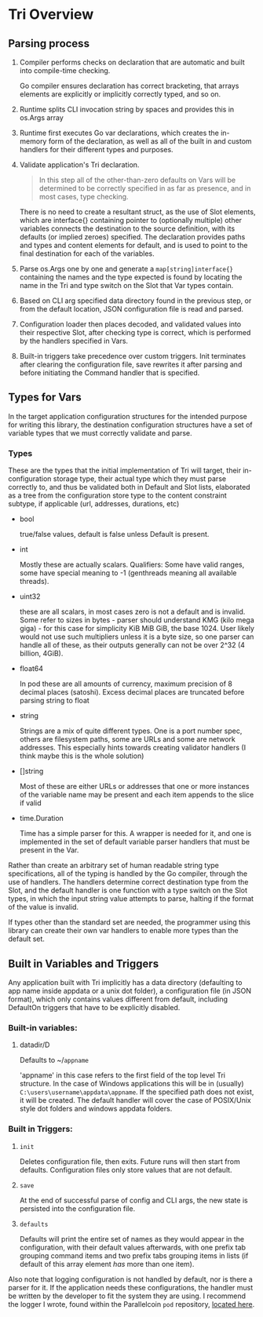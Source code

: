 # Tri Overview

## Parsing process

1. Compiler performs checks on declaration that are automatic and built into compile-time checking.
   
   Go compiler ensures declaration has correct bracketing, that arrays elements are explicitly or implicitly correctly typed, and so on.

3. Runtime splits CLI invocation string by spaces and provides this in os.Args array

4. Runtime first executes Go var declarations, which creates the in-memory form of the declaration, as well as all of the built in and custom handlers for their different types and purposes.

5. Validate application's Tri declaration.
   
   > In this step all of the other-than-zero defaults on Vars will be determined to be correctly specified in as far as presence, and in most cases, type checking. 
   
   There is no need to create a resultant struct, as the use of Slot elements, which are interface{} containing pointer to (optionally multiple) other variables connects the destination to the source definition, with its defaults (or implied zeroes) specified. The declaration provides paths and types and content elements for default, and is used to point to the final destination for each of the variables.

6. Parse os.Args one by one and generate a `map[string]interface{}` containing the names and the type expected is found by locating the name in the Tri and type switch on the Slot that Var types contain.

7. Based on CLI arg specified data directory found in the previous step, or from the default location, JSON configuration file is read and parsed.

8. Configuration loader then places decoded, and validated values into their respective Slot, after checking type is correct, which is performed by the handlers specified in Vars.

9.  Built-in triggers take precedence over custom triggers. Init terminates after clearing the configuration file, save rewrites it after parsing and before initiating the Command handler that is specified.

## Types for Vars

In the target application configuration structures for the intended purpose for writing this library, the destination configuration structures have a set of variable types that we must correctly validate and parse.

### Types

These are the types that the initial implementation of Tri will target, their in-configuration storage type, their actual type which they must parse correctly to, and thus be validated both in Default and Slot lists, elaborated as a tree from the configuration store type to the content constraint subtype, if applicable (url, addresses, durations, etc)

- bool

   true/false values, default is false unless Default is present.

- int

   Mostly these are actually scalars. Qualifiers: Some have valid ranges, some have special meaning to -1 (genthreads meaning all available threads).

- uint32

   these are all scalars, in most cases zero is not a default and is invalid. Some refer to sizes in bytes - parser should understand KMG (kilo mega giga) - for this case for simplicity KiB MiB GiB, the base 1024. User likely would not use such multipliers unless it is a byte size, so one parser can handle all of these, as their outputs generally can not be over 2^32 (4 billion, 4GiB).

- float64

   In pod these are all amounts of currency, maximum precision of 8 decimal places (satoshi). Excess decimal places are truncated before parsing string to float

- string

   Strings are a mix of quite different types. One is a port number spec, others are filesystem paths, some are URLs and some are network addresses. This especially hints towards creating validator handlers (I think maybe this is the whole solution)

- []string

   Most of these are either URLs or addresses that one or more instances of the variable name may be present and each item appends to the slice if valid

- time.Duration

   Time has a simple parser for this. A wrapper is needed for it, and one is implemented in the set of default variable parser handlers that must be present in the Var.

Rather than create an arbitrary set of human readable string type specifications, all of the typing is handled by the Go compiler, through the use of handlers. The handlers determine correct destination type from the Slot, and the default handler is one function with a type switch on the Slot types, in which the input string value attempts to parse, halting if the format of the value is invalid.

If types other than the standard set are needed, the programmer using this library can create their own var handlers to enable more types than the default set.

## Built in Variables and Triggers

Any application built with Tri implicitly has a data directory (defaulting to app name inside appdata or a unix dot folder), a configuration file (in JSON format), which only contains values different from default, including DefaultOn triggers that have to be explicitly disabled.

### Built-in variables:

1. datadir/D

   Defaults to ~/`appname`

   'appname' in this case refers to the first field of the top level Tri structure. In the case of Windows applications this will be in (usually) `C:\users\username\appdata\appname`. If the specified path does not exist, it will be created. The default handler will cover the case of POSIX/Unix style dot folders and windows appdata folders.

### Built in Triggers:

1. `init`

   Deletes configuration file, then exits. Future runs will then start from defaults. Configuration files only store values that are not default.

2. `save`
   
   At the end of successful parse of config and CLI args, the new state is persisted into the configuration file.

3. `defaults`

   Defaults will print the entire set of names as they would appear in the configuration, with their default values afterwards, with one prefix tab grouping command items and two prefix tabs grouping items in lists (if default of this array element *has* more than one item).

Also note that logging configuration is not handled by default, nor is there a parser for it. If the application needs these configurations, the handler must be written by the developer to fit the system they are using. I recommend the logger I wrote, found within the Parallelcoin `pod` repository, [located here](https://github.com/parallelcointeam/pod/tree/master/pkg/util/clog).